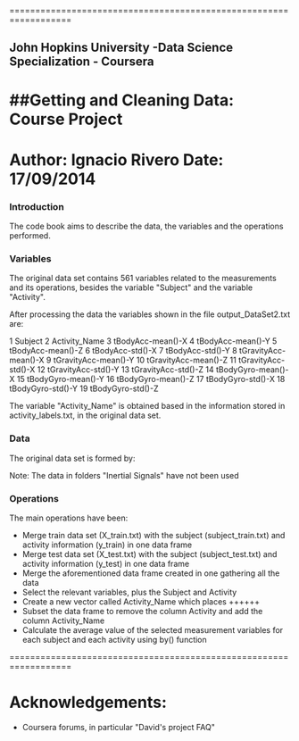 ==================================================================
## John Hopkins University -Data Science Specialization - Coursera
##Getting and Cleaning Data: Course Project
 =================================================================
Author: Ignacio Rivero
Date: 17/09/2014
 ==================================================================

### Introduction
The code book aims to describe the data, the variables and the operations performed.

### Variables
The original data set contains 561 variables related to the measurements and its operations, besides the variable "Subject" and the variable "Activity".

After processing the data the variables shown in the file output_DataSet2.txt are:

1 Subject
2 Activity_Name
3 tBodyAcc-mean()-X
4 tBodyAcc-mean()-Y
5 tBodyAcc-mean()-Z
6 tBodyAcc-std()-X
7 tBodyAcc-std()-Y
8 tGravityAcc-mean()-X
9 tGravityAcc-mean()-Y
10 tGravityAcc-mean()-Z
11 tGravityAcc-std()-X
12 tGravityAcc-std()-Y
13 tGravityAcc-std()-Z
14 tBodyGyro-mean()-X
15 tBodyGyro-mean()-Y
16 tBodyGyro-mean()-Z
17 tBodyGyro-std()-X
18 tBodyGyro-std()-Y
19 tBodyGyro-std()-Z

The variable "Activity_Name" is obtained based in the information stored in activity_labels.txt, in the original data set.

### Data
The original data set is formed by:


Note: The data in folders "Inertial Signals" have not been used

### Operations
The main operations have been:

* Merge train data set (X_train.txt) with the subject (subject_train.txt) and activity information (y_train) in one data frame
* Merge test data set (X_test.txt) with the subject (subject_test.txt) and activity information (y_test) in one data frame
* Merge the aforementioned data frame created in one gathering all the data
* Select the relevant variables, plus the Subject and Activity
* Create a new vector called Activity_Name which places ++++++
* Subset the data frame to remove the column Activity and add the column Activity_Name
* Calculate the average value of the selected measurement variables for each subject and each activity using by() function


























==================================================================

Acknowledgements:
=================
 - Coursera forums, in particular "David's project FAQ"
